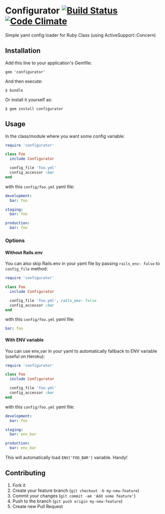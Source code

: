 # Configurator [![Build Status](https://travis-ci.org/jilion/configurator.png?branch=master)](https://travis-ci.org/jilion/configurator) [![Code Climate](https://codeclimate.com/github/jilion/configurator.png)](https://codeclimate.com/github/jilion/configurator)

Simple yaml config loader for Ruby Class (using ActiveSupport::Concern)

## Installation

Add this line to your application's Gemfile:

    gem 'configurator'

And then execute:

    $ bundle

Or install it yourself as:

    $ gem install configurator

## Usage

In the class/module where you want some config variable:

``` ruby
require 'configurator'

class Foo
  include Configurator

  config_file 'foo.yml'
  config_accessor :bar
end
```

with this `config/foo.yml` yaml file:

``` yaml
development:
  bar: foo

staging:
  bar: foo

production:
  bar: foo
```

### Options

#### Without Rails.env

You can also skip Rails.env in your yaml file by passing `rails_env: false` to `config_file` method:

``` ruby
require 'configurator'

class Foo
  include Configurator

  config_file 'foo.yml', rails_env: false
  config_accessor :bar
end
```

with this `config/foo.yml` yaml file:

``` yaml
bar: foo
```

#### With ENV variable

You can use env_var in your yaml to automatically fallback to ENV variable (useful on Heroku):

``` ruby
require 'configurator'

class Foo
  include Configurator

  config_file 'foo.yml'
  config_accessor :bar
end
```

with this `config/foo.yml` yaml file:

``` yaml
development:
  bar: foo

staging:
  bar: env_bar

production:
  bar: env_bar
```

This will automatically load `ENV['FOO_BAR']` variable. Handy!

## Contributing

1. Fork it
2. Create your feature branch (`git checkout -b my-new-feature`)
3. Commit your changes (`git commit -am 'Add some feature'`)
4. Push to the branch (`git push origin my-new-feature`)
5. Create new Pull Request
